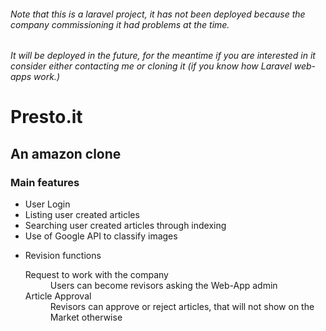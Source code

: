 ###### Note that this is a laravel project, it has not been deployed because the company commissioning it had problems at the time.

###### It will be deployed in the future, for the meantime if you are interested in it consider either contacting me or cloning it (if you know how Laravel web-apps work.)

# Presto.it

## An amazon clone

### Main features

<ul>
    <li>User Login</li>
    <li>Listing user created articles</li>
    <li>Searching user created articles through indexing</li>
    <li>Use of Google API to classify images</li>
    <li>
    <dl>
    <p> Revision functions </p>
        <dt>Request to work with the company<dt>
        <dd>Users can become revisors asking the Web-App admin</dd>
        <dt>Article Approval<dt>
        <dd>Revisors can approve or reject articles, that will not show on the Market otherwise</dd>
    </dl>
    </li>
</ul>
